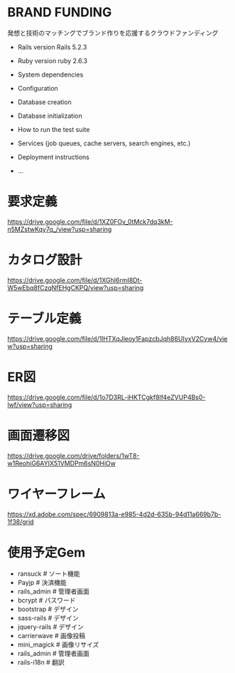 # BRAND FUNDING

発想と技術のマッチングでブランド作りを応援するクラウドファンディング

* Rails version
Rails 5.2.3

* Ruby version
ruby 2.6.3

* System dependencies

* Configuration

* Database creation

* Database initialization

* How to run the test suite

* Services (job queues, cache servers, search engines, etc.)

* Deployment instructions

* ...

# 要求定義
https://drive.google.com/file/d/1XZ0FOv_0tMck7dq3kM-n5MZstwKqy7q_/view?usp=sharing

# カタログ設計
https://drive.google.com/file/d/1XGhI6rmI8Dt-W5wEbq8fCzqNfEHgCKPQ/view?usp=sharing

# テーブル定義
https://drive.google.com/file/d/1lHTXqJleoy1FapzcbJqh86UIyxV2Cyw4/view?usp=sharing

# ER図
https://drive.google.com/file/d/1o7D3RL-iHKTCgkf8If4eZVUP4Bs0-lwf/view?usp=sharing

# 画面遷移図
https://drive.google.com/drive/folders/1wT8-w1ReohiG6AYIX51VMDPm6sN0HiOw

# ワイヤーフレーム
https://xd.adobe.com/spec/6909813a-e985-4d2d-635b-94d11a669b7b-1f38/grid

# 使用予定Gem
- ransuck # ソート機能
- Payjp # 決済機能
- rails_admin # 管理者画面
- bcrypt # パスワード
- bootstrap # デザイン
- sass-rails # デザイン
- jquery-rails # デザイン
- carrierwave # 画像投稿
- mini_magick # 画像リサイズ
- rails_admin # 管理者画面
- rails-i18n # 翻訳
